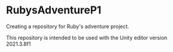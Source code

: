 # RubysAdventureP1
Creating a repository for Ruby's adventure project.

This repository is intended to be used with the Unity editor version 2021.3.8f1

